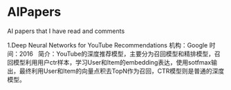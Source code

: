 # AIPapers
AI papers that I have read and comments

1.Deep Neural Networks for YouTube Recommendations 
    机构：Google
    时间：2016  
    简介：YouTube的深度推荐模型，主要分为召回模型和精排模型，召回模型利用用户ctr样本，学习User和Item的embedding表达，使用sotfmax输出，最终利用User和Item的向量点积去TopN作为召回，CTR模型则是普通的深度模型。
